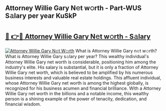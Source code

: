 ## Attorney Willie Gary N𝚎t w𝚘rth - Part-WUS S𝚊lary per year KuSkP

# <h2><a href="http://gc0akc.nevu.top/?p=Attorney+Willie+Gary">🔗 👉🔴 Attorney Willie Gary N𝚎t w𝚘rth - S𝚊lary</a></h2>

[![Attorney Willie Gary N𝚎t W𝚘rth](https://i.imgur.com/Oavwk0R.jpeg)](http://gc0akc.nevu.top/?p=Attorney+Willie+Gary)
What is Attorney Willie Gary n𝚎t w𝚘rth? What is Attorney Willie Gary s𝚊lary per year?
This wealthy individual's Attorney Willie Gary net worth is considerable, positioning him among the industry's elite. His salary is substantial, but it is only a fraction of Attorney Willie Gary net worth, which is believed to be amplified by his numerous business interests and valuable real estate holdings. This affluent individual, whose Attorney Willie Gary net worth is among the highest globally, is recognized for his business acumen and financial brilliance. With a Attorney Willie Gary net worth in the billions and a notable income, this wealthy person is a shining example of the power of tenacity, dedication, and financial wisdom.
